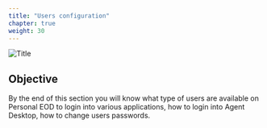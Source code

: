```yaml
---
title: "Users configuration"
chapter: true
weight: 30
---
```


![Title](/images/GettingStarted.jpg)

## Objective

By the end of this section you will know what type of users are available on Personal EOD to login into various applications, how to login into Agent Desktop, how to change users passwords. 

